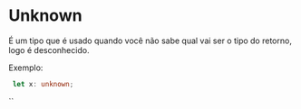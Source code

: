 # Unknown

É um tipo que é usado quando você não sabe qual vai ser o tipo do retorno, logo é desconhecido.

Exemplo:&#x20;

```typescript
 let x: unknown;
```

``
